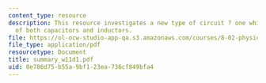 ```yaml
---
content_type: resource
description: This resource investigates a new type of circuit ? one which consists
  of both capacitors and inductors.
file: https://ol-ocw-studio-app-qa.s3.amazonaws.com/courses/8-02-physics-ii-electricity-and-magnetism-spring-2007/0e786d75b55a9bf123ea736cf849bfa4_summary_w11d1.pdf
file_type: application/pdf
resourcetype: Document
title: summary_w11d1.pdf
uid: 0e786d75-b55a-9bf1-23ea-736cf849bfa4
---
```

